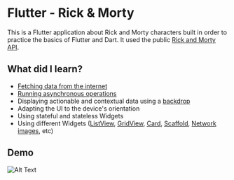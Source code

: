 # Flutter - Rick & Morty

This is a Flutter application about Rick and Morty characters built in order to practice the basics of Flutter and Dart. It used the public [Rick and Morty API](https://rickandmortyapi.com/).


## What did I learn?
- [Fetching data from the internet](https://flutter.io/cookbook/networking/fetch-data/)
- [Running asynchronous operations](https://www.dartlang.org/tutorials/language/futures)
- Displaying actionable and contextual data using a [backdrop](https://material.io/design/components/backdrop.html)
- Adapting the UI to the device's orientation
- Using stateful and stateless Widgets
- Using different Widgets ([ListView](https://docs.flutter.io/flutter/widgets/ListView-class.html), [GridView](https://docs.flutter.io/flutter/widgets/GridView-class.html), [Card](https://docs.flutter.io/flutter/material/Card-class.html), [Scaffold](https://docs.flutter.io/flutter/material/Scaffold-class.html), [Network images](https://flutter.io/cookbook/images/network-image/), etc) 


## Demo

![Alt Text](https://github.com/husaynhakeem/Flutter-Rick-And-Morty/blob/master/art/demo.gif)
